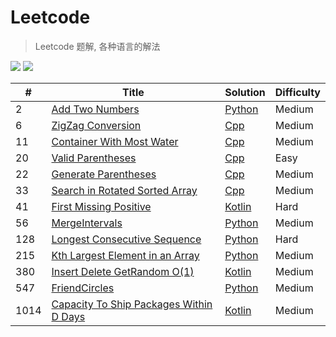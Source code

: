 # Leetcode
> Leetcode 题解, 各种语言的解法

![](https://img.shields.io/badge/license-Apache%202-blue.svg) ![](https://img.shields.io/badge/leetcoder--cn-published-blue.svg)


| # | Title | Solution | Difficulty |
| ---- | ----- | -------- | ---------- |
| 2 | [Add Two Numbers](./AddTwoNumbers/) | [Python](./AddTwoNumbers/python/README.md)  |  Medium  |
| 6 | [ZigZag Conversion](./ZigZagConversion/) | [Cpp](./ZigZagConversion/cpp/README.md) | Medium |
| 11 | [Container With Most Water](./ContainerWithMostWater/) | [Cpp](./ContainerWithMostWater/cpp/README.md) | Medium | 
| 20 | [Valid Parentheses](./ValidParentheses/) | [Cpp](./ValidParentheses/cpp/README.md) | Easy |
| 22 | [Generate Parentheses](./GenerateParentheses/) | [Cpp](./GenerateParentheses/cpp/README.md) | Medium |
| 33 | [Search in Rotated Sorted Array](./SearchinRotatedSortedArray/) | [Cpp](./SearchinRotatedSortedArray/cpp/README.md) |  Medium  |
| 41 | [First Missing Positive](./FirstMissingPositive/) | [Kotlin](./FirstMissingPositive/kotlin/README.md)  |  Hard  |
| 56 | [MergeIntervals](./MergeIntervals/) | [Python](./MergeIntervals/python/README.md) | Medium |
| 128 | [Longest Consecutive Sequence](./LongestConsecutiveSequence) | [Python](./LongestConsecutiveSequence/python/README.md) | Hard |
| 215 | [Kth Largest Element in an Array](./KthLargestElementinanArray) | [Python](./KthLargestElementinanArray/python/README.md) | Medium |
| 380 | [Insert Delete GetRandom O(1)](./InsertDeleteGetRandomO(1)) | [Kotlin](./InsertDeleteGetRandomO(1)/kotlin/README.md) | Medium |
| 547 | [FriendCircles](./FriendCircles) | [Python](./FriendCircles/python/README.md) | Medium
| 1014 | [Capacity To Ship Packages Within D Days](./CapacityToShipPackagesWithinDDays) | [Kotlin](./CapacityToShipPackagesWithinDDays/kotlin/README.md) | Medium |